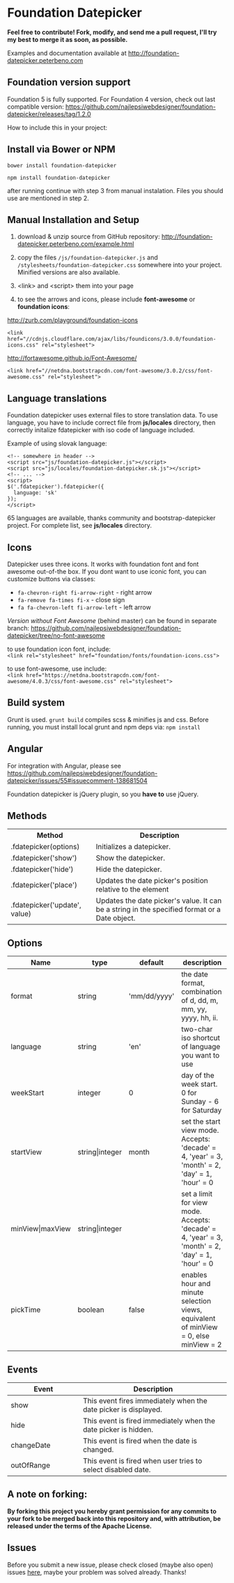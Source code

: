 Foundation Datepicker
=====================

**Feel free to contribute! Fork, modify, and send me a pull request, I'll try my best to merge it as soon, as possible.**

Examples and documentation available at http://foundation-datepicker.peterbeno.com

Foundation version support
-------------------
Foundation 5 is fully supported. For Foundation 4 version, check out last compatible version:
https://github.com/najlepsiwebdesigner/foundation-datepicker/releases/tag/1.2.0


How to include this in your project:

Install via Bower or NPM
-------------------
`bower install foundation-datepicker`

`npm install foundation-datepicker`

after running continue with step 3 from manual instalation. Files you should use are mentioned in step 2.

Manual Installation and Setup
-------------------

1. download & unzip source from GitHub repository:
http://foundation-datepicker.peterbeno.com/example.html

2. copy the files `/js/foundation-datepicker.js` and `/stylesheets/foundation-datepicker.css`
    somewhere into your project. Minified versions are also available.
3. &lt;link&gt; and &lt;script&gt; them into your page

4. to see the arrows and icons, please include **font-awesome** or **foundation icons**:

  http://zurb.com/playground/foundation-icons

  `<link href="//cdnjs.cloudflare.com/ajax/libs/foundicons/3.0.0/foundation-icons.css" rel="stylesheet">`

  http://fortawesome.github.io/Font-Awesome/

  `<link href="//netdna.bootstrapcdn.com/font-awesome/3.0.2/css/font-awesome.css" rel="stylesheet">`

Language translations
-------------------
Foundation datepicker uses external files to store translation data. 
To use language, you have to include correct file from **js/locales** directory, then correctly initalize fdatepicker with iso code of language included. 

Example of using slovak language:
```
<!-- somewhere in header -->
<script src="js/foundation-datepicker.js"></script>
<script src="js/locales/foundation-datepicker.sk.js"></script>
<!-- ... -->
<script>
$('.fdatepicker').fdatepicker({
  language: 'sk'
});
</script>
```

65 languages are available, thanks community and bootstrap-datepicker project. For complete list, see **js/locales** directory.



Icons
------------------
Datepicker uses three icons. It works with foundation font and font awesome out-of-the box. If you dont want to use iconic font, you can customize buttons via classes:
- `fa-chevron-right fi-arrow-right` - right arrow
- `fa-remove fa-times fi-x` - close sign
- `fa fa-chevron-left fi-arrow-left` - left arrow

*Version without Font Awesome* (behind master) can be found in separate branch:
https://github.com/najlepsiwebdesigner/foundation-datepicker/tree/no-font-awesome

to use foundation icon font, include:<br>
`<link rel="stylesheet" href="foundation/fonts/foundation-icons.css">`

to use font-awesome, use include:<br>
`<link href="https://netdna.bootstrapcdn.com/font-awesome/4.0.3/css/font-awesome.css" rel="stylesheet">`

Build system
------------------
Grunt is used.
`grunt build` compiles scss & minifies js and css.
Before running, you must install local grunt and npm deps via:
`npm install`

Angular
------------------
For integration with Angular, please see https://github.com/najlepsiwebdesigner/foundation-datepicker/issues/55#issuecomment-138681504

Foundation datepicker is jQuery plugin, so you **have to** use jQuery.


Methods
------------------
<table>
	<tr>
		<th>Method</th><th>Description</th>
	</tr>
	<tr>
		<td>.fdatepicker(options)</td><td>Initializes a datepicker.</td>
	</tr>
	<tr>
		<td>.fdatepicker('show')</td><td>Show the datepicker.</td>
	</tr>
	<tr>
		<td>.fdatepicker('hide')</td><td>Hide the datepicker.</td>
	</tr>
	<tr>
		<td>.fdatepicker('place')</td><td>Updates the date picker's position relative to the element</td>
	</tr>
	<tr>
		<td>.fdatepicker('update', value)</td><td>Updates the date picker's value. It can be a string in the specified format or a Date object.</td>
	</tr>
</table>

Options
------------------
<table class="table table-bordered table-striped">
	<thead>
		<tr>
			<th style="width: 100px;">Name</th>
			<th style="width: 50px;">type</th>
			<th style="width: 100px;">default</th>
			<th>description</th>
		</tr>
	</thead>
	<tbody>
		<tr>
			<td>format</td>
			<td>string</td>
			<td>'mm/dd/yyyy'</td>
			<td>the date format, combination of d, dd, m, mm, yy, yyyy, hh, ii.</td>
		</tr>
		<tr>
			<td>language</td>
			<td>string</td>
			<td>'en'</td>
			<td>two-char iso shortcut of language you want to use</td>
		</tr>
		<tr>
			<td>weekStart</td>
			<td>integer</td>
			<td>0</td>
			<td>day of the week start. 0 for Sunday - 6 for Saturday</td>
		</tr>
		<tr>
			<td>startView</td>
			<td>string|integer</td>
			<td>month</td>
			<td>set the start view mode. Accepts: 'decade' = 4, 'year' = 3, 'month' = 2, 'day' = 1, 'hour' = 0</td>
		</tr>
		<tr>
			<td>minView|maxView</td>
			<td>string|integer</td>
			<td></td>
			<td>set a limit for view mode. Accepts: 'decade' = 4, 'year' = 3, 'month' = 2, 'day' = 1, 'hour' = 0</td>
		</tr>
		<tr>
			<td>pickTime</td>
			<td>boolean</td>
			<td>false</td>
			<td>enables hour and minute selection views, equivalent of minView = 0, else minView = 2</td>
		</tr>
	</tbody>
</table>

Events
-------------------
<table>
	<thead>
		<tr>
			<th style="width: 150px;">Event</th>
			<th>Description</th>
		</tr>
	</thead>
	<tbody>
		<tr>
			<td>show</td>
			<td>This event fires immediately when the date picker is displayed.</td>
		</tr>
		<tr>
			<td>hide</td>
			<td>This event is fired immediately when the date picker is hidden.</td>
		</tr>
		<tr>
			<td>changeDate</td>
			<td>This event is fired when the date is changed.</td>
		</tr>
		<tr>
			<td>outOfRange</td>
			<td>This event is fired when user tries to select disabled date.</td>
	</tbody>
</table>


A note on forking:
-------------------
**By forking this project you hereby grant permission for any commits to your fork to be merged back into this repository and, with attribution, be released under the terms of the Apache License.**

Issues
-------------------
Before you submit a new issue, please check closed (maybe also open) issues [here](https://github.com/najlepsiwebdesigner/foundation-datepicker/issues?q=is%3Aissue+is%3Aclosed), maybe your problem was solved already. Thanks!
